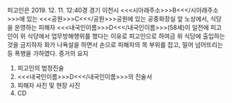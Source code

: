 피고인은 2019. 12. 11. 12:40경 경기 이천시 <<<시아래주소>>>B<<</시아래주소>>>에 있는 <<<공원>>>C<<</공원>>>공원에 있는 공중화장실 앞 노상에서, 식당을 운영하는 피해자 <<<내국인이름>>>D<<</내국인이름>>>(58세)이 일전에 피고인이 위 식당에서 업무방해행위를 했다는 이유로 피고인으로 하여금 위 식당에 출입하는 것을 금지하자 화가 나욕설을 하면서 손으로 피해자의 목 부위를 잡고, 밀어 넘어뜨리는 등 폭행을 가하였다. 증거의 요지
1. 피고인의 법정진술
1. <<<내국인이름>>>D<<</내국인이름>>>의 진술서
1. 피해자 사진 및 현장 사진
1. CD